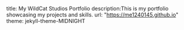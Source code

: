title: My WildCat Studios Portfolio
description:This is my portfolio showcasing my projects and skills.
url: "https://me1240145.github.io"  
theme: jekyll-theme-MIDNIGHT 

